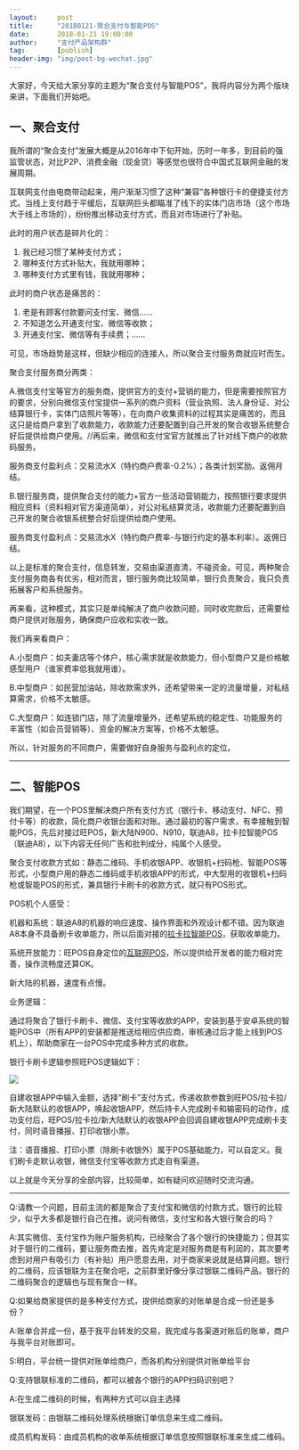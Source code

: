 ```yaml
---                                                                         
layout:     post                                            
title:      "20180121-聚合支付与智能POS"                                                                           
date:       2018-01-21 19:00:00                                                                           
author:     "支付产品架构群"                                      
tag:		[publish]                                
header-img: "img/post-bg-wechat.jpg"                                     
---   
```


大家好，今天给大家分享的主题为“聚合支付与智能POS”，我将内容分为两个版块来讲，下面我们开始吧。

## 一、聚合支付

我所谓的“聚合支付”发展大概是从2016年中下旬开始，历时一年多，到目前的强监管状态，对比P2P、消费金融（现金贷）等感觉也很符合中国式互联网金融的发展周期。

互联网支付由电商带动起来，用户渐渐习惯了这种“兼容”各种银行卡的便捷支付方式。当线上支付趋于平缓后，互联网巨头都瞄准了线下的实体门店市场（这个市场大于线上市场的），纷纷推出移动支付方式，而且对市场进行了补贴。

此时的用户状态是碎片化的：

1. 我已经习惯了某种支付方式；  
2. 哪种支付方式补贴大，我就用哪种；  
3. 哪种支付方式里有钱，我就用哪种；   

此时的商户状态是痛苦的：

1. 老是有顾客付款要问支付宝、微信……  
2. 不知道怎么开通支付宝、微信等收款；  
3. 开通支付宝、微信等有手续费；……

可见，市场趋势是这样，但缺少相应的连接人，所以聚合支付服务商就应时而生。

聚合支付服务商分两类：

A.微信支付宝等官方的服务商，提供官方的支付+营销的能力，但是需要按照官方的要求，分别向微信支付宝提供一系列的商户资料（营业执照、法人身份证、对公结算银行卡，实体门店照片等等），在向商户收集资料的过程其实是痛苦的，而且这只是给商户拿到了收款能力，收款能力还要配置到自己开发的聚合收银系统整合好后提供给商户使用。//再后来，微信和支付宝官方就推出了针对线下商户的收款码服务。

服务商支付盈利点：交易流水X（特约商户费率-0.2%）；各类计划奖励。返佣月结。

B.银行服务商，提供聚合支付的能力+官方一些活动营销能力，按照银行要求提供相应资料（资料相对官方渠道简单），对公对私结算灵活，收款能力还要配置到自己开发的聚合收银系统整合好后提供给商户使用。

服务商支付盈利点：交易流水X（特约商户费率-与银行约定的基本利率）。返佣日结。

以上是标准的聚合支付，信息转发，交易由渠道直清，不碰资金。可见，两种聚合支付服务商各有优劣，相对而言，银行服务商比较简单，银行负责聚合，我只负责拓展客户和系统服务。

再来看，这种模式，其实只是单纯解决了商户收款问题，同时收完款后，还需要给商户提供对账服务，确保商户应收和实收一致。

我们再来看商户：

A.小型商户：如夫妻店等个体户，核心需求就是收款能力，但小型商户又是价格敏感型用户（谁家费率低我就用谁）。

B.中型商户：如民营加油站，除收款需求外，还希望带来一定的流量增量，对私结算需求，价格不太敏感。

C.大型商户：如连锁门店，除了流量增量外，还希望系统的稳定性、功能服务的丰富性（如会员营销等）、资金的解决方案等，价格不太敏感。

所以，针对服务的不同商户，需要做好自身服务与盈利点的定位。

---

## 二、智能POS  

我们期望，在一个POS里解决商户所有支付方式（银行卡、移动支付、NFC、预付卡等）的收款，简化商户收银台面和对账。通过最初的客户需求，有幸接触到智能POS，先后对接过旺POS，新大陆N900、N910，联迪A8，拉卡拉智能POS（联迪A8），以下内容无任何广告和批判成分，纯属个人感受。

聚合支付收款方式如：静态二维码、手机收银APP、收银机+扫码枪、智能POS等形式，小型商户用的静态二维码或手机收银APP的形式，中大型用的收银机+扫码枪或智能POS的形式，兼具银行卡刷卡的收款方式，就只有POS形式。

POS机个人感受：

机器和系统：联迪A8的机器的响应速度、操作界面和外观设计都不错。因为联迪A8本身不具备刷卡收单能力，所以后面对接的[拉卡拉智能POS](http://open.lakala.com/resourceCenter.htm)，获取收单能力。

系统开放能力：旺POS自身定位的[互联网POS](http://cms.wangpos.com/app/doc)，所以提供给开发者的能力相对完善，操作流畅度还算OK。

新大陆的机器，速度有点慢。

业务逻辑：

通过将聚合了银行卡刷卡、微信、支付宝等收款的APP，安装到基于安卓系统的智能POS中（所有APP的安装都是推送给相应供应商，审核通过后才能上线到POS机上），帮助商家在一台POS中完成多种方式的收款。

银行卡刷卡逻辑参照旺POS逻辑如下：

![](http://static.cocolian.org/img/20180121_193323.png)

自建收银APP中输入金额，选择“刷卡”支付方式，传递收款参数到旺POS/拉卡拉/新大陆默认的收银APP，唤起收银APP，然后持卡人完成刷卡和输密码的动作，成功支付后，旺POS/拉卡拉/新大陆默认的收银APP会回调自建收银APP完成刷卡支付，同时语音播报、打印收银小票。

注：语音播报、打印小票（除刷卡收银外）属于POS基础能力，可以自定义。我们刷卡走默认收银，微信支付宝等收款方式走自有渠道。

以上就是今天分享的全部内容，比较简单，如有疑问欢迎随时交流沟通。

--- 

Q:请教一个问题，目前主流的都是聚合了支付宝和微信的付款方式，银行的比较少，似乎大多都是银行自己在推。说问有微信，支付宝和各大银行聚合的吗？

A:其实微信、支付宝作为账户服务机构，已经聚合了各个银行的快捷能力；但其实对于银行的二维码，要让服务商去推，首先肯定是对服务商是有利润的，其次要考虑到对用户有吸引力（有补贴）用户愿意去用，对于商家来说就是结算问题。银行的二维码，应该银联为主在聚合吧，之前群里好像分享过银联二维码产品。银行的二维码聚合的逻辑也与现有聚合一样。

Q:如果给商家提供的是多种支付方式，提供给商家的对账单是合成一份还是多份？

A:账单合并成一份，基于我平台转发的交易，我完成与各渠道对账后的账单，商户与我平台对账即可。

S:明白，平台统一提供对账单给商户，而各机构分别提供对账单给平台

Q:支持银联标准的二维码，都可以被各个银行的APP扫码识别吧？

A:在生成二维码的时候，有两种方式可以自主选择

银联发码：由银联二维码处理系统根据订单信息来生成二维码。

成员机构发码：由成员机构的收单系统根据订单信息按照银联标准来生成二维码。
